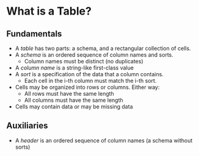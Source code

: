 # What is a Table?

## Fundamentals

- A _table_ has two parts: a schema, and a rectangular collection of cells.
- A _schema_ is an ordered sequence of column names and sorts.
  + Column names must be distinct (no duplicates)
- A _column name_ is a string-like first-class value
- A _sort_ is a specification of the data that a column contains.
  + Each cell in the i-th column must match the i-th sort.
- Cells may be organized into rows or columns. Either way:
  + All rows must have the same length
  + All columns must have the same length
- Cells may contain data or may be missing data


## Auxiliaries

- A _header_ is an ordered sequence of column names (a schema without sorts)


